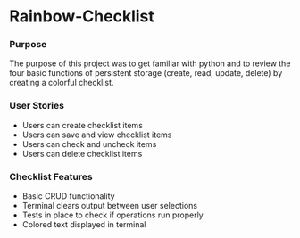 # Rainbow-Checklist

### Purpose
The purpose of this project was to get familiar with python and to review the four basic functions of persistent storage (create, read, update, delete) by creating a colorful checklist.

### User Stories
  * Users can create checklist items
  * Users can save and view checklist items
  * Users can check and uncheck items
  * Users can delete checklist items

### Checklist Features
  * Basic CRUD functionality
  * Terminal clears output between user selections
  * Tests in place to check if operations run properly
  * Colored text displayed in terminal
